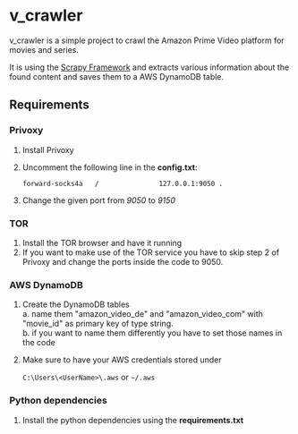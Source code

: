 # v_crawler

v_crawler is a simple project to crawl the Amazon Prime Video platform for movies and series.

It is using the [Scrapy Framework](https://github.com/scrapy/scrapy) and extracts various information about the found content and saves them to a AWS DynamoDB table.

## Requirements

### Privoxy

1. Install Privoxy
2. Uncomment the following line in the **config.txt**:
     
    ```forward-socks4a   /               127.0.0.1:9050 .```

3. Change the given port from _9050_ to _9150_

### TOR

1. Install the TOR browser and have it running
2. If you want to make use of the TOR service you have to skip step 2 of Privoxy and change the ports inside the code to 9050.

### AWS DynamoDB

1. Create the DynamoDB tables<br>
    a. name them "amazon_video_de" and "amazon_video_com" with "movie_id" as primary key of type string.<br>
    b. if you want to name them differently you have to set those names in the code
2. Make sure to have your AWS credentials stored under

    ```C:\Users\<UserName>\.aws``` or ```~/.aws```
    
### Python dependencies

1. Install the python dependencies using the **requirements.txt**
 
